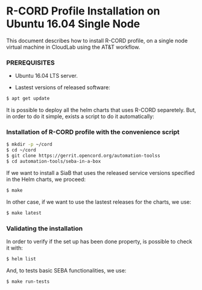 # R-CORD Profile Installation on Ubuntu 16.04 Single Node

This document describes how to install R-CORD profile, on a single node virtual machine in CloudLab using the AT&T workflow.

### PREREQUISITES

  - Ubuntu 16.04 LTS server.
        
  - Lastest versions of released software:

```sh
$ apt get update

```

It is possible to deploy all the helm charts that uses R-CORD separetely. 
But, in order to do it simple, exists a script to do it automatically: 

### Installation of R-CORD profile with the convenience script

```sh
$ mkdir -p ~/cord
$ cd ~/cord
$ git clone https://gerrit.opencord.org/automation-toolss
$ cd automation-tools/seba-in-a-box
```

If we want to install a SiaB that uses the released service versions specified in the Helm charts, we proceed:

```sh
$ make 
```

In other case, if we want to use the lastest releases for the charts, we use:

```sh
$ make latest 
```


### Validating the installation

In order to verify if the set up has been done property, is possible to check it with:

```sh
$ helm list
```

And, to tests basic SEBA functionalities, we use:

```sh
$ make run-tests 
```
